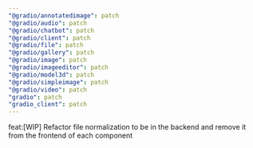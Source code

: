 ```yaml
---
"@gradio/annotatedimage": patch
"@gradio/audio": patch
"@gradio/chatbot": patch
"@gradio/client": patch
"@gradio/file": patch
"@gradio/gallery": patch
"@gradio/image": patch
"@gradio/imageeditor": patch
"@gradio/model3d": patch
"@gradio/simpleimage": patch
"@gradio/video": patch
"gradio": patch
"gradio_client": patch
---
```


feat:[WIP] Refactor file normalization to be in the backend and remove it from the frontend of each component
